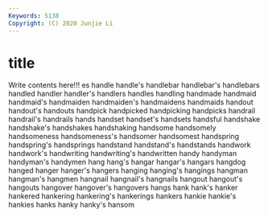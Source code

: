 ```yaml
---
Keywords: 5138
Copyright: (C) 2020 Junjie Li
---
```


# title

Write contents here!!!
es 
handle 
handle's 
handlebar 
handlebar's 
handlebars 
handled
handler 
handler's 
handlers 
handles 
handling 
handmade 
handmaid 
handmaid's 
handmaiden 
handmaiden's
handmaidens 
handmaids 
handout 
handout's 
handouts 
handpick 
handpicked 
handpicking 
handpicks 
handrail
handrail's 
handrails 
hands 
handset 
handset's 
handsets 
handsful 
handshake 
handshake's 
handshakes
handshaking 
handsome 
handsomely 
handsomeness 
handsomeness's 
handsomer 
handsomest 
handspring 
handspring's 
handsprings
handstand 
handstand's 
handstands 
handwork 
handwork's 
handwriting 
handwriting's 
handwritten 
handy 
handyman
handyman's 
handymen 
hang 
hang's 
hangar 
hangar's 
hangars 
hangdog 
hanged 
hanger
hanger's 
hangers 
hanging 
hanging's 
hangings 
hangman 
hangman's 
hangmen 
hangnail 
hangnail's
hangnails 
hangout 
hangout's 
hangouts 
hangover 
hangover's 
hangovers 
hangs 
hank 
hank's
hanker 
hankered 
hankering 
hankering's 
hankerings 
hankers 
hankie 
hankie's 
hankies 
hanks
hanky 
hanky's 
hansom 
